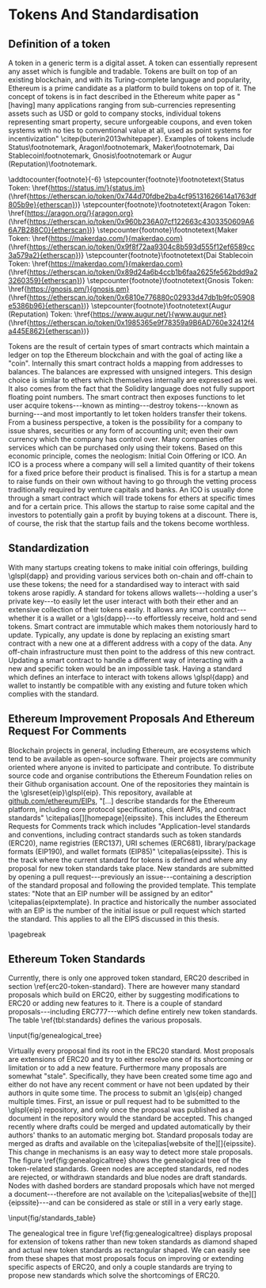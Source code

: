 # Tokens And Standardisation


## Definition of a token

A token in a generic term is a digital asset. A token can essentially represent any asset which is fungible and tradable. Tokens are built on top of an existing blockchain, and with its Turing-complete language and popularity, Ethereum is a prime candidate as a platform to build tokens on top of it. The concept of tokens is in fact described in the Ethereum white paper as "[having] many applications ranging from sub-currencies representing assets such as USD or gold to company stocks, individual tokens representing smart property, secure unforgeable coupons, and even token systems with no ties to conventional value at all, used as point systems for incentivization" \citep{buterin2013whitepaper}. Examples of tokens include  Status\footnotemark, Aragon\footnotemark, Maker\footnotemark,
Dai Stablecoin\footnotemark, Gnosis\footnotemark or Augur (Reputation)\footnotemark.

\addtocounter{footnote}{-6}
\stepcounter{footnote}\footnotetext{Status Token: \href{https://status.im/}{status.im} (\href{https://etherscan.io/token/0x744d70fdbe2ba4cf95131626614a1763df805b9e}{etherscan})}
\stepcounter{footnote}\footnotetext{Aragon Token: \href{https://aragon.org/}{aragon.org} (\href{https://etherscan.io/token/0x960b236A07cf122663c4303350609A66A7B288C0}{etherscan})}
\stepcounter{footnote}\footnotetext{Maker Token: \href{https://makerdao.com/}{makerdao.com} (\href{https://etherscan.io/token/0x9f8f72aa9304c8b593d555f12ef6589cc3a579a2}{etherscan})}
\stepcounter{footnote}\footnotetext{Dai Stablecoin Token: \href{https://makerdao.com/}{makerdao.com} (\href{https://etherscan.io/token/0x89d24a6b4ccb1b6faa2625fe562bdd9a23260359}{etherscan})}
\stepcounter{footnote}\footnotetext{Gnosis Token: \href{https://gnosis.pm/}{gnosis.pm} (\href{https://etherscan.io/token/0x6810e776880c02933d47db1b9fc05908e5386b96}{etherscan})}
\stepcounter{footnote}\footnotetext{Augur (Reputation) Token: \href{https://www.augur.net/}{www.augur.net} (\href{https://etherscan.io/token/0x1985365e9f78359a9B6AD760e32412f4a445E862}{etherscan})}

Tokens are the result of certain types of smart contracts which maintain a ledger on top the Ethereum blockchain and with the goal of acting like a "coin". Internally this smart contract holds a mapping from addresses to balances. The balances are expressed with unsigned integers. This design choice is similar to ethers which themselves internally are expressed as wei. It also comes from the fact that the Solidity language does not fully support floating point numbers. The smart contract then exposes functions to let user acquire tokens---known as minting---destroy tokens---known as burning---and most importantly to let token holders transfer their tokens. From a business perspective, a token is the possibility for a company to issue shares, securities or any form of accounting unit; even their own currency which the company has control over. Many companies offer services which can be purchased only using their tokens. Based on this economic principle, comes the neologism: Initial Coin Offering or ICO. An ICO is a process where a company will sell a limited quantity of their tokens for a fixed price before their product is finalised. This is for a startup a mean to raise funds on their own without having to go through the vetting process traditionally required by venture capitals and banks. An ICO is usually done through a smart contract which will trade tokens for ethers at specific times and for a certain price. This allows the startup to raise some capital and the investors to potentially gain a profit by buying tokens at a discount. There is, of course, the risk that the startup fails and the tokens become worthless.

## Standardization

With many startups creating tokens to make initial coin offerings, building \glspl{dapp} and providing various services both on-chain and off-chain to use these tokens; the need for a standardised way to interact with said tokens arose rapidly. A standard for tokens allows wallets---holding a user's private key---to easily let the user interact with both their ether and an extensive collection of their tokens easily. It allows any smart contract---whether it is a wallet or a \gls{dapp}---to effortlessly receive, hold and send tokens. Smart contract are immutable which makes them notoriously hard to update. Typically, any update is done by replacing an existing smart contract with a new one at a different address with a copy of the data. Any off-chain infrastructure must then point to the address of this new contract. Updating a smart contract to handle a different way of interacting with a new and specific token would be an impossible task. Having a standard which defines an interface to interact with tokens allows \glspl{dapp} and wallet to instantly be compatible with any existing and future token which complies with the standard.

## Ethereum Improvement Proposals And Ethereum Request For Comments

Blockchain projects in general, including Ethereum, are ecosystems which tend to be available as open-source software. Their projects are community oriented where anyone is invited to participate and contribute. To distribute source code and organise contributions the Ethereum Foundation relies on their Github organisation account. One of the repositories they maintain is the \glsreset{eip}\glspl{eip}. This repository, available at [github.com/ethereum/EIPs](https://github.com/ethereum/EIPs), "[...] describe standards for the Ethereum platform, including core protocol specifications, client APIs, and contract standards" \citepalias[][homepage]{eipssite}. This includes the Ethereum Requests for Comments track which includes "Application-level standards and conventions, including contract standards such as token standards (ERC20), name registries (ERC137), URI schemes (ERC681), library/package formats (EIP190), and wallet formats (EIP85)" \citepalias{eipssite}. This is the track where the current standard for tokens is defined and where any proposal for new token standards take place. New standards are submitted by opening a pull request---previously an issue---containing a description of the standard proposal and following the provided template. This template states: "Note that an EIP number will be assigned by an editor" \citepalias{eipxtemplate}. In practice and historically the number associated with an EIP is the number of the initial issue or pull request which started the standard. This applies to all the EIPS discussed in this thesis.

\pagebreak

## Ethereum Token Standards

Currently, there is only one approved token standard, ERC20 described in section \ref{erc20-token-standard}. There are however many standard proposals which build on ERC20, either by suggesting modifications to ERC20 or adding new features to it. There is a couple of standard proposals---including ERC777---which define entirely new token standards. The table \ref{tbl:standards} defines the various proposals.

\input{fig/genealogical_tree}

Virtually every proposal find its root in the ERC20 standard. Most proposals are extensions of ERC20 and try to either resolve one of its shortcoming or limitation or to add a new feature. Furthermore many proposals are somewhat "stale". Specifically, they have been created some time ago and either do not have any recent comment or have not been updated by their authors in quite some time. The process to submit an \gls{eip} changed multiple times. First, an issue or pull request had to be submitted to the \glspl{eip} repository, and only once the proposal was published as a document in the repository would the standard be accepted. This changed recently where drafts could be merged and updated automatically by their authors' thanks to an automatic merging bot. Standard proposals today are merged as drafts and available on the \citepalias[website of the][]{eipssite}. This change in mechanisms is an easy way to detect more stale proposals. The figure \ref{fig:genealogicaltree} shows the genealogical tree of the token-related standards. Green nodes are accepted standards, red nodes are rejected, or withdrawn standards and blue nodes are draft standards. Nodes with dashed borders are standard proposals which have not merged a document---therefore are not available on the \citepalias[website of the][]{eipssite}---and can be considered as stale or still in a very early stage.

\input{fig/standards_table}

The genealogical tree in figure \ref{fig:genealogicaltree} displays proposal for extension of tokens rather than new token standards as diamond shaped and actual new token standards as rectangular shaped. We can easily see from these shapes that most proposals focus on improving or extending specific aspects of ERC20, and only a couple standards are trying to propose new standards which solve the shortcomings of ERC20.
